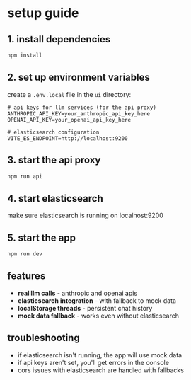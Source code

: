 # setup guide

## 1. install dependencies
```bash
npm install
```

## 2. set up environment variables
create a `.env.local` file in the `ui` directory:

```env
# api keys for llm services (for the api proxy)
ANTHROPIC_API_KEY=your_anthropic_api_key_here
OPENAI_API_KEY=your_openai_api_key_here

# elasticsearch configuration  
VITE_ES_ENDPOINT=http://localhost:9200
```

## 3. start the api proxy
```bash
npm run api
```

## 4. start elasticsearch
make sure elasticsearch is running on localhost:9200

## 5. start the app
```bash
npm run dev
```

## features

- **real llm calls** - anthropic and openai apis
- **elasticsearch integration** - with fallback to mock data
- **localStorage threads** - persistent chat history
- **mock data fallback** - works even without elasticsearch

## troubleshooting

- if elasticsearch isn't running, the app will use mock data
- if api keys aren't set, you'll get errors in the console
- cors issues with elasticsearch are handled with fallbacks
